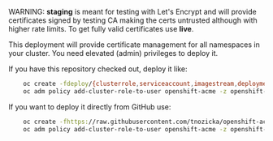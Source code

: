 WARNING: **staging** is meant for testing with Let's Encrypt and will provide certificates signed by testing CA making the certs untrusted although with higher rate limits. To get fully valid certificates use **live**.

This deployment will provide certificate management for all namespaces in your cluster. You need elevated (admin) privileges to deploy it.

If you have this repository checked out, deploy it like: 

```bash
    oc create -fdeploy/{clusterrole,serviceaccount,imagestream,deployment}.yaml
    oc adm policy add-cluster-role-to-user openshift-acme -z openshift-acme
```

If you want to deploy it directly from GitHub use:

```bash
    oc create -fhttps://raw.githubusercontent.com/tnozicka/openshift-acme/master/deploy/letsencrypt-staging/cluster-wide/{clusterrole,serviceaccount,imagestream,deployment}.yaml
    oc adm policy add-cluster-role-to-user openshift-acme -z openshift-acme
```
